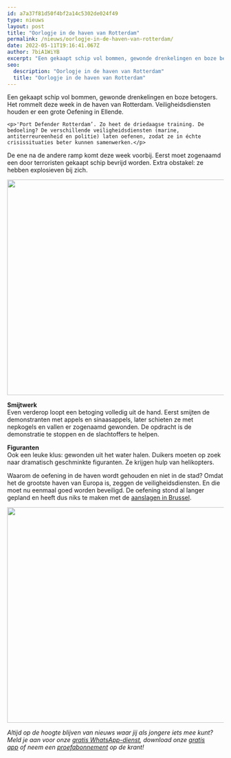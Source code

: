 ```yaml
---
id: a7a37f81d50f4bf2a14c5302de024f49
type: nieuws
layout: post
title: "Oorlogje in de haven van Rotterdam"
permalink: /nieuws/oorlogje-in-de-haven-van-rotterdam/
date: 2022-05-11T19:16:41.067Z
author: 7biA1WiYB
excerpt: "Een gekaapt schip vol bommen, gewonde drenkelingen en boze betogers. Het rommelt deze week in de haven van Rotterdam. Veiligheidsdiensten houden er een grote Oefening in Ellende.  "
seo:
  description: "Oorlogje in de haven van Rotterdam"
  title: "Oorlogje in de haven van Rotterdam"
---
```

Een gekaapt schip vol bommen, gewonde drenkelingen en boze betogers. Het rommelt deze week in de haven van Rotterdam. Veiligheidsdiensten houden er een grote Oefening in Ellende.  

    <p>'Port Defender Rotterdam’. Zo heet de driedaagse training. De bedoeling? De verschillende veiligheidsdiensten (marine, antiterreureenheid en politie) laten oefenen, zodat ze in échte crisissituaties beter kunnen samenwerken.</p>
<p>De ene na de andere ramp komt deze week voorbij. Eerst moet zogenaamd een door terroristen gekaapt schip bevrijd worden. Extra obstakel: ze hebben explosieven bij zich.</p>
<p><div class="media media-element-container media-default"><div id="file-17699" class="file file-image file-image-png">

        
  
  <div class="content">
    <img title="Foto ANP" height="500" width="850" style="font-size: 13.008px; line-height: 1.538em;" class="media-element file-default" src="https://7dagen.netlify.app/sites/default/files/ANP-44723269.png" alt="">  </div>

  
</div>
</div>
<p><strong>Smijtwerk</strong><br>Even verderop loopt een betoging volledig uit de hand. Eerst smijten de demonstranten met appels en sinaasappels, later schieten ze met nepkogels en vallen er zogenaamd gewonden. De opdracht is de demonstratie te stoppen en de slachtoffers te helpen.</p>
<p><strong>Figuranten</strong><br>Ook een leuke klus: gewonden uit het water halen. Duikers moeten op zoek naar dramatisch geschminkte figuranten. Ze krijgen hulp van helikopters.</p>
<p>Waarom de oefening in de haven wordt gehouden en niet in de stad? Omdat het de grootste haven van Europa is, zeggen de veiligheidsdiensten. En die moet nu eenmaal goed worden beveiligd. De oefening stond al langer gepland en heeft dus niks te maken met de <a href="https://7dagen.netlify.app/dossier-aanslagen-brussel">aanslagen in Brussel</a>.</p>
<p><div class="media media-element-container media-default"><div id="file-17700" class="file file-image file-image-jpeg">

        
  
  <div class="content">
    <img title="Foto ANP" height="500" width="850" class="media-element file-default" src="https://7dagen.netlify.app/sites/default/files/ANP-44716248_0.jpg" alt="">  </div>

  
</div>
</div>
<p><em>Altijd op de hoogte blijven van nieuws waar jij als jongere iets mee kunt? Meld je aan voor onze <a href="https://7dagen.netlify.app/whatsapp">gratis WhatsApp-dienst</a>, download onze <a href="https://7dagen.netlify.app/app">gratis app</a> of neem een <a href="https://abonneren.sevendays.nl/abonneren/abonnementen/ae/artikel">proefabonnement</a> op de krant!</em></p>  
